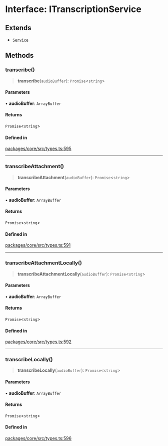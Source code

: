 # Interface: ITranscriptionService

## Extends

- [`Service`](../classes/Service.md)

## Methods

### transcribe()

> **transcribe**(`audioBuffer`): `Promise`\<`string`\>

#### Parameters

• **audioBuffer**: `ArrayBuffer`

#### Returns

`Promise`\<`string`\>

#### Defined in

[packages/core/src/types.ts:595](https://github.com/TELE-Protocol/TELE/blob/7fcf54e7fb2ba027d110afcc319c0b01b3f181dc/packages/core/src/types.ts#L595)

---

### transcribeAttachment()

> **transcribeAttachment**(`audioBuffer`): `Promise`\<`string`\>

#### Parameters

• **audioBuffer**: `ArrayBuffer`

#### Returns

`Promise`\<`string`\>

#### Defined in

[packages/core/src/types.ts:591](https://github.com/TELE-Protocol/TELE/blob/7fcf54e7fb2ba027d110afcc319c0b01b3f181dc/packages/core/src/types.ts#L591)

---

### transcribeAttachmentLocally()

> **transcribeAttachmentLocally**(`audioBuffer`): `Promise`\<`string`\>

#### Parameters

• **audioBuffer**: `ArrayBuffer`

#### Returns

`Promise`\<`string`\>

#### Defined in

[packages/core/src/types.ts:592](https://github.com/TELE-Protocol/TELE/blob/7fcf54e7fb2ba027d110afcc319c0b01b3f181dc/packages/core/src/types.ts#L592)

---

### transcribeLocally()

> **transcribeLocally**(`audioBuffer`): `Promise`\<`string`\>

#### Parameters

• **audioBuffer**: `ArrayBuffer`

#### Returns

`Promise`\<`string`\>

#### Defined in

[packages/core/src/types.ts:596](https://github.com/TELE-Protocol/TELE/blob/7fcf54e7fb2ba027d110afcc319c0b01b3f181dc/packages/core/src/types.ts#L596)
